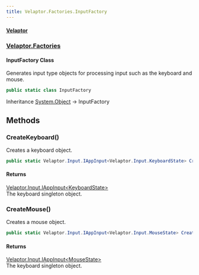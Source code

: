 ```yaml
---
title: Velaptor.Factories.InputFactory
---
```


#### [Velaptor](Namespaces.md 'Velaptor Namespaces')
### [Velaptor.Factories](Velaptor.Factories.md 'Velaptor.Factories')

#### InputFactory Class

Generates input type objects for processing input such as the keyboard and mouse.

```csharp
public static class InputFactory
```

Inheritance [System.Object](https://docs.microsoft.com/en-us/dotnet/api/System.Object 'System.Object') → InputFactory
## Methods

<a name='Velaptor.Factories.InputFactory.CreateKeyboard()'></a>

### CreateKeyboard() 

Creates a keyboard object.

```csharp
public static Velaptor.Input.IAppInput<Velaptor.Input.KeyboardState> CreateKeyboard();
```

#### Returns
[Velaptor.Input.IAppInput&lt;](Velaptor.Input.IAppInput_TState_.md 'Velaptor.Input.IAppInput<TState>')[KeyboardState](Velaptor.Input.KeyboardState.md 'Velaptor.Input.KeyboardState')[&gt;](Velaptor.Input.IAppInput_TState_.md 'Velaptor.Input.IAppInput<TState>')  
The keyboard singleton object.

<a name='Velaptor.Factories.InputFactory.CreateMouse()'></a>

### CreateMouse() 

Creates a mouse object.

```csharp
public static Velaptor.Input.IAppInput<Velaptor.Input.MouseState> CreateMouse();
```

#### Returns
[Velaptor.Input.IAppInput&lt;](Velaptor.Input.IAppInput_TState_.md 'Velaptor.Input.IAppInput<TState>')[MouseState](Velaptor.Input.MouseState.md 'Velaptor.Input.MouseState')[&gt;](Velaptor.Input.IAppInput_TState_.md 'Velaptor.Input.IAppInput<TState>')  
The keyboard singleton object.